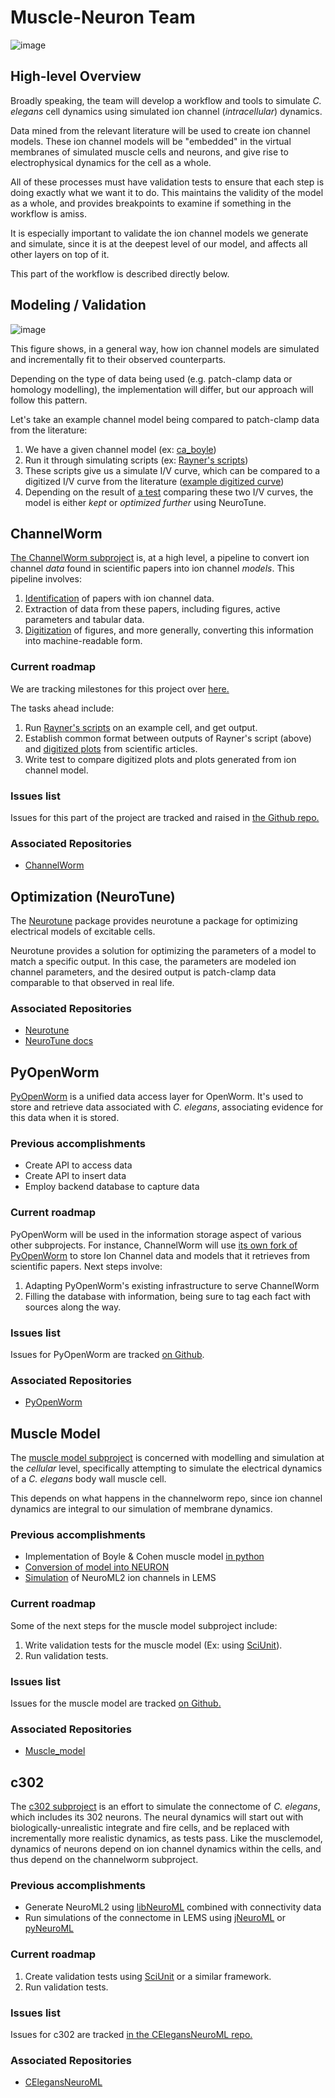 Muscle-Neuron Team
==================

![image](http://docs.google.com/drawings/d/1WzHYpgHZBDvbAxIb-KDDw0OatI8KWXQ8h_BeMVaQ2wM/pub?w=1238&amp;h=869)

High-level Overview
-------------------

Broadly speaking, the team will develop a workflow and tools to simulate *C. elegans* cell dynamics using simulated ion channel (*intracellular*) dynamics.

Data mined from the relevant literature will be used to create ion channel models. These ion channel models will be "embedded" in the virtual membranes of simulated muscle cells and neurons, and give rise to electrophysical dynamics for the cell as a whole.

All of these processes must have validation tests to ensure that each step is doing exactly what we want it to do. This maintains the validity of the model as a whole, and provides breakpoints to examine if something in the workflow is amiss.

It is especially important to validate the ion channel models we generate and simulate, since it is at the deepest level of our model, and affects all other layers on top of it.

This part of the workflow is described directly below.

Modeling / Validation
----------------------

![image](https://docs.google.com/drawings/d/13JvpUktlTXN2GKH9fXzacXQWudm5MQUMXXY94cr6S50/pub?w=778&h=370)

This figure shows, in a general way, how ion channel models are simulated and incrementally fit to their observed counterparts.

Depending on the type of data being used (e.g. patch-clamp data or homology modelling), the implementation will differ, but our approach will follow this pattern.

Let's take an example channel model being compared to patch-clamp data from the literature:

1.  We have a given channel model (ex: [ca\_boyle](https://github.com/openworm/muscle_model/blob/master/NeuroML2/ca_boyle.channel.nml%20/))
2.  Run it through simulating scripts (ex: [Rayner's scripts](https://github.com/openworm/BlueBrainProjectShowcase/blob/master/Channelpedia/iv_analyse.py%20/))
3.  These scripts give us a simulate I/V curve, which can be compared to a digitized I/V curve from the literature ([example digitized curve](https://plot.ly/~VahidGh/56/%20/))
4.  Depending on the result of [a test](https://github.com/openworm/muscle_model/issues/30%20/) comparing these two I/V curves, the model is either *kept* or *optimized further* using NeuroTune.

ChannelWorm
-----------

[The ChannelWorm subproject](https://github.com/VahidGh/ChannelWorm/) is, at a high level, a pipeline to convert ion channel *data* found in scientific papers into ion channel *models*. This pipeline involves:

1.  [Identification](https://github.com/VahidGh/ChannelWorm/issues/10/) of papers with ion channel data.
2.  Extraction of data from these papers, including figures, active parameters and tabular data.
3.  [Digitization](https://github.com/VahidGh/ChannelWorm/issues/17/) of figures, and more generally, converting this information into machine-readable form.

### Current roadmap

We are tracking milestones for this project over [here.](https://github.com/VahidGh/ChannelWorm/milestones/)

The tasks ahead include:

1.  Run [Rayner's scripts](https://github.com/openworm/BlueBrainProjectShowcase/blob/master/Channelpedia/iv_analyse.py/) on an example cell, and get output.
2.  Establish common format between outputs of Rayner's script (above) and [digitized plots](https://plot.ly/~VahidGh/56/) from scientific articles.
3.  Write test to compare digitized plots and plots generated from ion channel model.

### Issues list

Issues for this part of the project are tracked and raised in [the Github repo.](https://github.com/VahidGh/ChannelWorm/issues?q=is%3Aopen+is%3Aissue/)

### Associated Repositories

- [ChannelWorm](https://github.com/VahidGh/ChannelWorm/%20/)

Optimization (NeuroTune)
------------------------

The [Neurotune](https://github.com/vellamike/neurotune%20/) package provides neurotune a package for optimizing electrical models of excitable cells.

Neurotune provides a solution for optimizing the parameters of a model to match a specific output. In this case, the parameters are modeled ion channel parameters, and the desired output is patch-clamp data comparable to that observed in real life.

### Associated Repositories

- [Neurotune](https://github.com/vellamike/neurotune%20/)
- [NeuroTune docs](http://optimal-neuron.readthedocs.org/en/latest/architecture.html%20/)

PyOpenWorm
----------

[PyOpenWorm](https://github.com/openworm/PyOpenWorm/tree/master%20/) is a unified data access layer for OpenWorm. It's used to store and retrieve data associated with *C. elegans*, associating evidence for this data when it is stored.

### Previous accomplishments

-   Create API to access data
-   Create API to insert data
-   Employ backend database to capture data

### Current roadmap

PyOpenWorm will be used in the information storage aspect of various other subprojects. For instance, ChannelWorm will use [its own fork of PyOpenWorm](https://github.com/openworm/PyOpenWorm/tree/channelworm%20/) to store Ion Channel data and models that it retrieves from scientific papers. Next steps involve:

1.  Adapting PyOpenWorm's existing infrastructure to serve ChannelWorm
2.  Filling the database with information, being sure to tag each fact with sources along the way.

### Issues list

Issues for PyOpenWorm are tracked [on Github](https://github.com/openworm/PyOpenWorm/issues%20/).

### Associated Repositories

- [PyOpenWorm](https://github.com/openworm/PyOpenWorm/%20/)

Muscle Model
------------

The [muscle model subproject](https://github.com/openworm/muscle_model%20/) is concerned with modelling and simulation at the *cellular* level, specifically attempting to simulate the electrical dynamics of a *C. elegans* body wall muscle cell.

This depends on what happens in the channelworm repo, since ion channel dynamics are integral to our simulation of membrane dynamics.

### Previous accomplishments

-   Implementation of Boyle & Cohen muscle model [in python](https://github.com/openworm/muscle_model/tree/master/BoyleCohen2008%20/)
-   [Conversion of model into NEURON](https://github.com/openworm/muscle_model/tree/master/neuron_implementation%20/)
-   [Simulation](https://github.com/openworm/muscle_model#21-simulation-of-muscle-cell-ion-channels%20/) of NeuroML2 ion channels in LEMS

### Current roadmap

Some of the next steps for the muscle model subproject include:

1.  Write validation tests for the muscle model (Ex: using [SciUnit](https://github.com/scidash/sciunit%20/)).
2.  Run validation tests.

### Issues list

Issues for the muscle model are tracked [on Github.](https://github.com/openworm/muscle_model/issues%20/)

### Associated Repositories

- [Muscle\_model](https://github.com/openworm/muscle_model%20/)

c302
----

The [c302 subproject](https://github.com/openworm/CElegansNeuroML/tree/master/CElegans/pythonScripts/c302%20/) is an effort to simulate the connectome of *C. elegans*, which includes its 302 neurons. The neural dynamics will start out with biologically-unrealistic integrate and fire cells, and be replaced with incrementally more realistic dynamics, as tests pass. Like the musclemodel, dynamics of neurons depend on ion channel dynamics within the cells, and thus depend on the channelworm subproject.

### Previous accomplishments

-   Generate NeuroML2 using [libNeuroML](https://github.com/NeuralEnsemble/libNeuroML%20/) combined with connectivity data
-   Run simulations of the connectome in LEMS using [jNeuroML](https://github.com/NeuroML/jNeuroML%20/) or [pyNeuroML](https://github.com/NeuroML/pyNeuroML%20/)

### Current roadmap

1.  Create validation tests using [SciUnit](https://github.com/scidash/sciunit%20/) or a similar framework.
2.  Run validation tests.

### Issues list

Issues for c302 are tracked [in the CElegansNeuroML repo.](https://github.com/openworm/CElegansNeuroML/issues%20/)

### Associated Repositories

- [CElegansNeuroML](https://github.com/openworm/CElegansNeuroML%20/)
